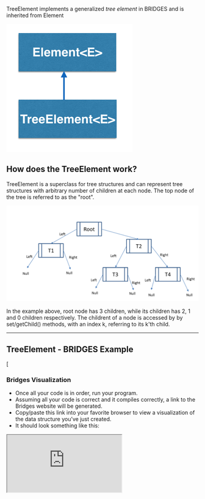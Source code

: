 TreeElement<E> implements a generalized _tree element_ in BRIDGES and is inherited from Element<E>

![](./images/tree_el.png)


## How does the TreeElement<E> work?

TreeElement<E> is a superclass for tree structures and can represent tree structures with arbitrary number of children at each node. The top node of the tree is referred to as the "root".

![](./TreeElement.png)

In the example above, root node has 3 children, while its children has 2, 1 and 0 children respectively. The childrent of a node is accessed by by set/getChild() methods, with an index k, referring to its k'th child.

- - -

## TreeElement - BRIDGES Example

[](./Java_Tree.html)[](./Cpp_Tree.html)[

### Bridges Visualization

-   Once all your code is in order, run your program.
-   Assuming all your code is correct and it compiles correctly, a link to the Bridges website will be generated.
-   Copy/paste this link into your favorite browser to view a visualization of the data structure you’ve just created.
-   It should look something like this:

<iframe src="https://bridges-cs.herokuapp.com/assignments/108/bridges_public">

Well done! You’ve just created your Bridges Tree project!

](./Python_Tree.html)